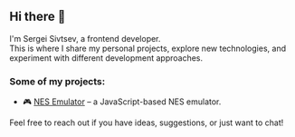 ## Hi there 👋

I'm Sergei Sivtsev, a frontend developer.  
This is where I share my personal projects, explore new technologies, and experiment with different development approaches.  

### Some of my projects:  
- 🎮 [NES Emulator](https://github.com/sergykt/my-nes-emulator) – a JavaScript-based NES emulator.  

Feel free to reach out if you have ideas, suggestions, or just want to chat! 
